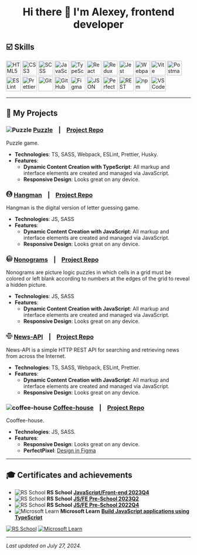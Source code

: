 <div align="center">
<h1> Hi there 👋 I'm Alexey, frontend developer </h1>
</div>
  
## ☑️ Skills

<div>
<img src="https://cdn.jsdelivr.net/gh/devicons/devicon/icons/html5/html5-original.svg" width="40" height="40" title="HTML5"/>
<img src="https://cdn.jsdelivr.net/gh/devicons/devicon/icons/css3/css3-original.svg" width="40" height="40" title="CSS3"/>
<img src="https://cdn.jsdelivr.net/gh/devicons/devicon/icons/sass/sass-original.svg" width="40" height="40" title="SCSS (SASS)"/>
<img src="https://cdn.jsdelivr.net/gh/devicons/devicon/icons/javascript/javascript-original.svg" width="40" height="40" title="JavaScript"/>
<img src="https://cdn.jsdelivr.net/gh/devicons/devicon/icons/typescript/typescript-original.svg" width="40" height="40" title="TypeScript"/>
<img src="https://cdn.jsdelivr.net/gh/devicons/devicon/icons/react/react-original.svg" width="40" height="40" title="React"/>
<img src="https://cdn.jsdelivr.net/gh/devicons/devicon/icons/redux/redux-original.svg" width="40" height="40" title="Redux"/>
<img src="https://cdn.jsdelivr.net/gh/devicons/devicon/icons/jest/jest-plain.svg" width="40" height="40" title="Jest"/>
<img src="https://cdn.jsdelivr.net/gh/devicons/devicon/icons/webpack/webpack-original.svg" width="40" height="40" title="Webpack"/>
<img src="https://avatars.githubusercontent.com/u/65625612?s=200&v=4" width="40" height="40" title="Vite"/>
<img src="https://www.vectorlogo.zone/logos/getpostman/getpostman-icon.svg" width="40" height="40" title="Postman"/>
<img src="https://cdn.jsdelivr.net/gh/devicons/devicon/icons/eslint/eslint-original.svg" width="40" height="40" title="ESLint"/>
<img src="https://simpleicons.org/icons/prettier.svg" width="40" height="40" title="Prettier"/>
<img src="https://cdn.jsdelivr.net/gh/devicons/devicon/icons/git/git-original.svg" width="40" height="40" title="Git"/>
<img src="https://cdn.jsdelivr.net/gh/devicons/devicon/icons/github/github-original.svg" width="40" height="40" title="GitHub"/>
<img src="https://cdn.jsdelivr.net/gh/devicons/devicon/icons/figma/figma-original.svg" width="40" height="40" title="Figma"/>
<img src="https://www.json.org/img/json160.gif" width="40" height="40" title="JSON">
<img src="https://lh3.googleusercontent.com/-O_pNhKsmQ8E2bAy_IfZIKG8sT1BMw0_2El6L7YVZhB1QzcOrZg0OBtXWQODcUqauYPHDziudWMMDLIgrsjSvTncDw=s60" width="40" height="40" title="PerfectPixel">
<img src="https://www.javacodegeeks.com/wp-content/uploads/2024/01/rest-api-icon.png" width="40" height="40" title="REST API">
<img src="https://cdn.icon-icons.com/icons2/2415/PNG/512/npm_original_wordmark_logo_icon_146402.png" width="40" height="40" title="npm (npm)" />
<img src="https://code.visualstudio.com/assets/images/code-stable.png" width="40" height="40" title="VS Code" />
</div>

---

## 💎 My Projects

### <img src="https://github.com/Alexey888888/23Q4/blob/rss-puzzle/rss-puzzle/src/assets/icons/favicon.ico" alt="Puzzle" width="17" height="17"> [Puzzle](https://alexey888888.github.io/23Q4/rss-puzzle/) &nbsp;&nbsp; | &nbsp;&nbsp; [Project Repo](https://github.com/Alexey888888/23Q4/tree/rss-puzzle)

Puzzle game. 

- **Technologies**: TS, SASS, Webpack, ESLint, Prettier, Husky.
- **Features**:
  -  **Dynamic Content Creation with TypeScript**: All markup and interface elements are created and managed via JavaScript.
  -  **Responsive Design**: Looks great on any device.

### <img src="https://raw.githubusercontent.com/Alexey888888/23Q4/hangman/hangman/src/img/png/hangman_icon.png" alt="Hangman" width="17" height="17"> [Hangman](https://alexey888888.github.io/23Q4/hangman/) &nbsp;&nbsp; | &nbsp;&nbsp; [Project Repo](https://github.com/Alexey888888/23Q4/tree/hangman)

Hangman is the digital version of letter guessing game. 

- **Technologies**: JS, SASS
- **Features**:
  -  **Dynamic Content Creation with JavaScript**: All markup and interface elements are created and managed via JavaScript.
  -  **Responsive Design**: Looks great on any device.

 ### <img src="https://github.com/Alexey888888/23Q4/blob/nonograms/nonograms/src/img/png/nonograms.png" alt="Nonograms" width="17" height="17"> [Nonograms](https://alexey888888.github.io/23Q4/nonograms/) &nbsp;&nbsp; | &nbsp;&nbsp; [Project Repo](https://github.com/Alexey888888/23Q4/tree/nonograms)

Nonograms are picture logic puzzles in which cells in a grid must be colored or left blank according to numbers at the edges of the grid to reveal a hidden picture.

- **Technologies**: JS, SASS
- **Features**:
  -  **Dynamic Content Creation with JavaScript**: All markup and interface elements are created and managed via JavaScript.
  -  **Responsive Design**: Looks great on any device.

 ### <img src="https://github.com/Alexey888888/23Q4/blob/news-api/news-api/src/assets/img/news_logo.png" alt="news-api" width="17" height="17"> [News-API](https://alexey888888.github.io/23Q4/news-api/) &nbsp;&nbsp; | &nbsp;&nbsp; [Project Repo](https://github.com/Alexey888888/23Q4/tree/news-api/news-api)

News-API is a simple HTTP REST API for searching and retrieving news from across the Internet. 

- **Technologies**: TS, SASS, Webpack, ESLint, Prettier.
- **Features**:
  -  **Dynamic Content Creation with JavaScript**: All markup and interface elements are created and managed via JavaScript.
  -  **Responsive Design**: Looks great on any device.
 
 ### <img src="https://github.com/Alexey888888/23Q4/blob/coffee-house-week3/coffee-house/src/img/icons/favicon.ico" alt="coffee-house" width="17" height="17"> [Coffee-house](https://alexey888888.github.io/23Q4/coffee-house/) &nbsp;&nbsp; | &nbsp;&nbsp; [Project Repo](https://github.com/Alexey888888/23Q4/tree/coffee-house-week3/coffee-house)

Cooffee-house.

- **Technologies**: JS, SASS.
- **Features**:
  -  **Responsive Design**: Looks great on any device.
  -  **PerfectPixel**: [Design in Figma ](https://www.figma.com/design/SAoBmuOqTfguehdT4IFRxQ/Coffee-House?node-id=0-1)

---

## 🎓 Certificates and achievements
  - <img src="https://encrypted-tbn0.gstatic.com/images?q=tbn:ANd9GcTpBOhHYnqLvXpKaIojDv47P75ZYXHq-1p3mg&s" alt="RS School" width="17" height="17"> **RS School** **[JavaScript/Front-end 2023Q4](https://app.rs.school/certificate/5ovod77y)**
  - <img src="https://encrypted-tbn0.gstatic.com/images?q=tbn:ANd9GcTpBOhHYnqLvXpKaIojDv47P75ZYXHq-1p3mg&s" alt="RS School" width="17" height="17"> **RS School** **[JS/FE Pre-School 2023Q2](https://app.rs.school/certificate/gn4ast53)**
  - <img src="https://encrypted-tbn0.gstatic.com/images?q=tbn:ANd9GcTpBOhHYnqLvXpKaIojDv47P75ZYXHq-1p3mg&s" alt="RS School" width="17" height="17"> **RS School** **[JS/FE Pre-School 2022Q4](https://app.rs.school/certificate/fby351xa)**
  - <img src="https://upload.wikimedia.org/wikipedia/commons/thumb/4/44/Microsoft_logo.svg/1024px-Microsoft_logo.svg.png" alt="Microsoft Learn" width="17" height="17"> **Microsoft Learn** **[Build JavaScript applications using TypeScript](https://learn.microsoft.com/api/achievements/share/en-us/alexey888888-9179/UF5NUZM3?sharingId=7354EA968FA6E449)**

<div>
   <a href="https://rs.school"><img src=https://encrypted-tbn0.gstatic.com/images?q=tbn:ANd9GcTpBOhHYnqLvXpKaIojDv47P75ZYXHq-1p3mg&s" alt="RS School" style="width: 50px;"></a>
   <a href="https://learn.microsoft.com"><img src="https://upload.wikimedia.org/wikipedia/commons/thumb/4/44/Microsoft_logo.svg/1024px-Microsoft_logo.svg.png" alt="Microsoft Learn" style="width: 50px;"></a>
</div>

---

*Last updated on July 27, 2024.*
  <!--
**Alexey888888/Alexey888888** is a ✨ _special_ ✨ repository because its `README.md` (this file) appears on your GitHub profile.

Here are some ideas to get you started:

- 🔭 I’m currently working on ...
- 🌱 I’m currently learning ...
- 👯 I’m looking to collaborate on ...
- 🤔 I’m looking for help with ...
- 💬 Ask me about ...
- 📫 How to reach me: ...
- 😄 Pronouns: ...
- ⚡ Fun fact: ...
-->
